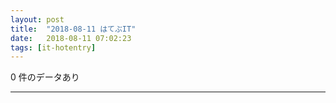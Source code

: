 ```yaml
---
layout: post
title:  "2018-08-11 はてぶIT"
date:   2018-08-11 07:02:23
tags: [it-hotentry]
---
```

0 件のデータあり

<hr>
